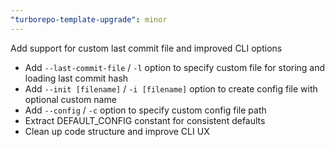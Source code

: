 ```yaml
---
"turborepo-template-upgrade": minor
---
```


Add support for custom last commit file and improved CLI options

- Add `--last-commit-file` / `-l` option to specify custom file for storing and loading last commit hash
- Add `--init [filename]` / `-i [filename]` option to create config file with optional custom name
- Add `--config` / `-c` option to specify custom config file path
- Extract DEFAULT_CONFIG constant for consistent defaults
- Clean up code structure and improve CLI UX
